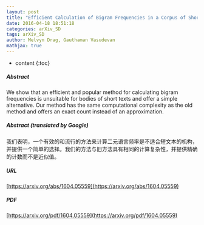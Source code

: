 ```yaml
---
layout: post
title: "Efficient Calculation of Bigram Frequencies in a Corpus of Short Texts"
date: 2016-04-18 18:51:18
categories: arXiv_SD
tags: arXiv_SD
author: Melvyn Drag, Gauthaman Vasudevan
mathjax: true
---
```


* content
{:toc}

##### Abstract
We show that an efficient and popular method for calculating bigram frequencies is unsuitable for bodies of short texts and offer a simple alternative. Our method has the same computational complexity as the old method and offers an exact count instead of an approximation.

##### Abstract (translated by Google)
我们表明，一个有效的和流行的方法来计算二元语言频率是不适合短文本的机构，并提供一个简单的选择。我们的方法与旧方法具有相同的计算复杂性，并提供精确的计数而不是近似值。

##### URL
[https://arxiv.org/abs/1604.05559](https://arxiv.org/abs/1604.05559)

##### PDF
[https://arxiv.org/pdf/1604.05559](https://arxiv.org/pdf/1604.05559)

